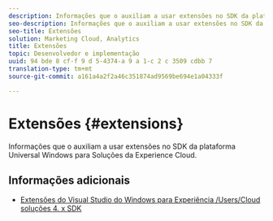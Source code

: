 ```yaml
---
description: Informações que o auxiliam a usar extensões no SDK da plataforma Universal Windows para Soluções da Experience Cloud.
seo-description: Informações que o auxiliam a usar extensões no SDK da plataforma Universal Windows para Soluções da Experience Cloud.
seo-title: Extensões
solution: Marketing Cloud, Analytics
title: Extensões
topic: Desenvolvedor e implementação
uuid: 94 bde 8 cf-f 9 d 5-4374-a 9 a 1-c 2 c 3509 cdbb 7
translation-type: tm+mt
source-git-commit: a161a4a2f2a46c351874ad9569be694e1a04333f

---
```



# Extensões {#extensions}

Informações que o auxiliam a usar extensões no SDK da plataforma Universal Windows para Soluções da Experience Cloud.

## Informações adicionais

+ [Extensões do Visual Studio do Windows para Experiência /Users/Cloud soluções 4. x SDK](/help/universal-windows/extensions/win-vse-4x.md)